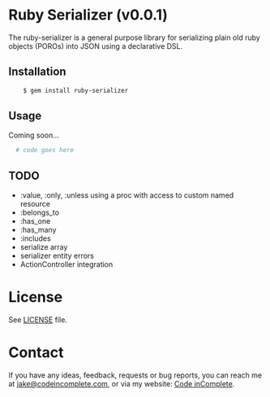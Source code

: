 # Ruby Serializer (v0.0.1)

The ruby-serializer is a general purpose library for serializing plain old
ruby objects (POROs) into JSON using a declarative DSL. 

## Installation

```bash
    $ gem install ruby-serializer
```

## Usage

Coming soon...

```ruby
  # code goes here
```

## TODO

  * :value, :only, :unless using a proc with access to custom named resource
  * :belongs_to
  * :has_one
  * :has_many
  * :includes
  * serialize array
  * serializer entity errors
  * ActionController integration
 
License
=======

See [LICENSE](https://github.com/jakesgordon/ruby-serializer/blob/master/LICENSE) file.

Contact
=======

If you have any ideas, feedback, requests or bug reports, you can reach me at
[jake@codeincomplete.com](mailto:jake@codeincomplete.com), or via
my website: [Code inComplete](http://codeincomplete.com).

